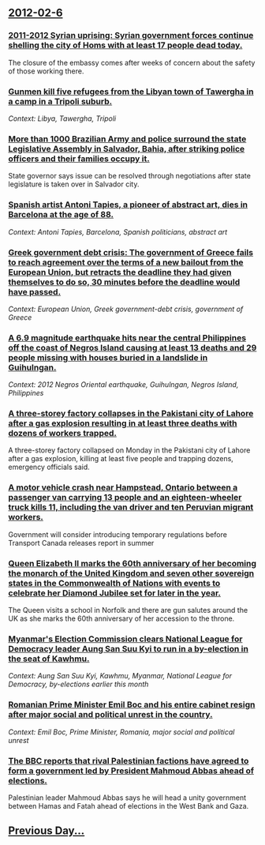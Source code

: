 ## [2012-02-6](/news/2012/02/6/index.md)

### [2011-2012 Syrian uprising: Syrian government forces continue shelling the city of Homs with at least 17 people dead today. ](/news/2012/02/6/2011-2012-syrian-uprising-syrian-government-forces-continue-shelling-the-city-of-homs-with-at-least-17-people-dead-today.md)
The closure of the embassy comes after weeks of concern about the safety of those working there.

### [Gunmen kill five refugees from the Libyan town of Tawergha in a camp in a Tripoli suburb. ](/news/2012/02/6/gunmen-kill-five-refugees-from-the-libyan-town-of-tawergha-in-a-camp-in-a-tripoli-suburb.md)
_Context: Libya, Tawergha, Tripoli_

### [More than 1000 Brazilian Army and police surround the state Legislative Assembly in Salvador, Bahia, after striking police officers and their families occupy it. ](/news/2012/02/6/more-than-1000-brazilian-army-and-police-surround-the-state-legislative-assembly-in-salvador-bahia-after-striking-police-officers-and-thei.md)
State governor says issue can be resolved through negotiations after state legislature is taken over in Salvador city.

### [Spanish artist Antoni Tapies, a pioneer of abstract art, dies in Barcelona at the age of 88. ](/news/2012/02/6/spanish-artist-antoni-ta-pies-a-pioneer-of-abstract-art-dies-in-barcelona-at-the-age-of-88.md)
_Context: Antoni Tapies, Barcelona, Spanish politicians, abstract art_

### [Greek government debt crisis: The government of Greece fails to reach agreement over the terms of a new bailout from the European Union, but retracts the deadline they had given themselves to do so, 30 minutes before the deadline would have passed. ](/news/2012/02/6/greek-government-debt-crisis-the-government-of-greece-fails-to-reach-agreement-over-the-terms-of-a-new-bailout-from-the-european-union-but.md)
_Context: European Union, Greek government-debt crisis, government of Greece_

### [A 6.9 magnitude earthquake hits near the central Philippines off the coast of Negros Island causing at least 13 deaths and 29 people missing with houses buried in a landslide in Guihulngan. ](/news/2012/02/6/a-6-9-magnitude-earthquake-hits-near-the-central-philippines-off-the-coast-of-negros-island-causing-at-least-13-deaths-and-29-people-missing.md)
_Context: 2012 Negros Oriental earthquake, Guihulngan, Negros Island, Philippines_

### [A three-storey factory collapses in the Pakistani city of Lahore after a gas explosion resulting in at least three deaths with dozens of workers trapped. ](/news/2012/02/6/a-three-storey-factory-collapses-in-the-pakistani-city-of-lahore-after-a-gas-explosion-resulting-in-at-least-three-deaths-with-dozens-of-wor.md)
A three-storey factory collapsed on Monday in the Pakistani city of Lahore after a gas explosion, killing at least five people and trapping dozens, emergency officials said.

### [A motor vehicle crash near Hampstead, Ontario between a passenger van carrying 13 people and an eighteen-wheeler truck kills 11, including the van driver and ten Peruvian migrant workers. ](/news/2012/02/6/a-motor-vehicle-crash-near-hampstead-ontario-between-a-passenger-van-carrying-13-people-and-an-eighteen-wheeler-truck-kills-11-including-t.md)
Government will consider introducing temporary regulations before Transport Canada releases report in summer

### [Queen Elizabeth II marks the 60th anniversary of her becoming the monarch of the United Kingdom and seven other sovereign states in the Commonwealth of Nations with events to celebrate her Diamond Jubilee set for later in the year. ](/news/2012/02/6/queen-elizabeth-ii-marks-the-60th-anniversary-of-her-becoming-the-monarch-of-the-united-kingdom-and-seven-other-sovereign-states-in-the-comm.md)
The Queen visits a school in Norfolk and there are gun salutes around the UK as she marks the 60th anniversary of her accession to the throne.

### [Myanmar's Election Commission clears National League for Democracy leader Aung San Suu Kyi to run in a by-election in the seat of Kawhmu. ](/news/2012/02/6/myanmar-s-election-commission-clears-national-league-for-democracy-leader-aung-san-suu-kyi-to-run-in-a-by-election-in-the-seat-of-kawhmu.md)
_Context: Aung San Suu Kyi, Kawhmu, Myanmar, National League for Democracy, by-elections earlier this month_

### [Romanian Prime Minister Emil Boc and his entire cabinet resign after major social and political unrest in the country. ](/news/2012/02/6/romanian-prime-minister-emil-boc-and-his-entire-cabinet-resign-after-major-social-and-political-unrest-in-the-country.md)
_Context: Emil Boc, Prime Minister, Romania, major social and political unrest_

### [The BBC reports that rival Palestinian factions have agreed to form a government led by President Mahmoud Abbas ahead of elections. ](/news/2012/02/6/the-bbc-reports-that-rival-palestinian-factions-have-agreed-to-form-a-government-led-by-president-mahmoud-abbas-ahead-of-elections.md)
Palestinian leader Mahmoud Abbas says he will head a unity government between Hamas and Fatah ahead of elections in the West Bank and Gaza.

## [Previous Day...](/news/2012/02/5/index.md)

